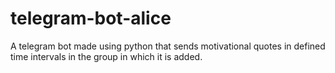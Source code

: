 # telegram-bot-alice
A telegram bot made using python that sends motivational quotes in defined time intervals in the group in which it is added. 
